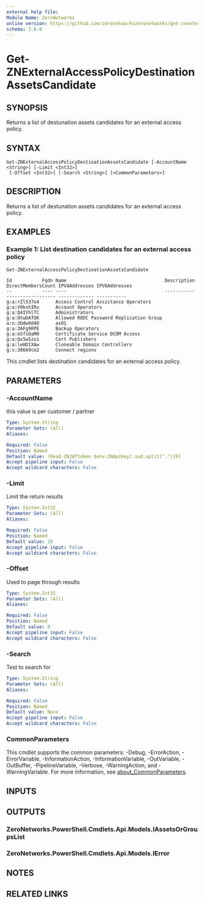 ```yaml
---
external help file:
Module Name: ZeroNetworks
online version: https://github.com/zeronetworkszeronetworks/get-znexternalaccesspolicydestinationassetscandidate
schema: 2.0.0
---
```


# Get-ZNExternalAccessPolicyDestinationAssetsCandidate

## SYNOPSIS
Returns a list of destunation assets candidates for an external access policy.

## SYNTAX

```
Get-ZNExternalAccessPolicyDestinationAssetsCandidate [-AccountName <String>] [-Limit <Int32>]
 [-Offset <Int32>] [-Search <String>] [<CommonParameters>]
```

## DESCRIPTION
Returns a list of destunation assets candidates for an external access policy.

## EXAMPLES

### Example 1: List destination candidates for an external access policy
```powershell
Get-ZNExternalAccessPolicyDestinationAssetsCandidate
```

```output
Id           Fqdn Name                                    Description DirectMembersCount IPV4Addresses IPV6Addresses
--           ---- ----                                    ----------- ------------------ ------------- -----------
g:a:rZl537o4      Access Control Assistance Operators                                                             
g:a:V9kshIRu      Account Operators                                                                               
g:a:Q4IYhlTC      Administrators                                                                                  
g:a:OtwDATUK      Allowed RODC Password Replication Group                                                         
a:n:3Odw9d40      as01                                                                                            
g:a:3AFg9RPE      Backup Operators                                                                                
g:a:eSfiOaM0      Certificate Service DCOM Access                                                                 
g:a:Qx5wSzxi      Cert Publishers                                                                                 
g:a:leHDIXAw      Cloneable Domain Controllers                                                                    
g:s:30669ce2      Connect regions  
```

This cmdlet lists destination candidates for an external access policy.

## PARAMETERS

### -AccountName
this value is per customer / partner

```yaml
Type: System.String
Parameter Sets: (All)
Aliases:

Required: False
Position: Named
Default value: (Read-ZNJWTtoken $env:ZNApiKey).aud.split(".")[0]
Accept pipeline input: False
Accept wildcard characters: False
```

### -Limit
Limit the return results

```yaml
Type: System.Int32
Parameter Sets: (All)
Aliases:

Required: False
Position: Named
Default value: 10
Accept pipeline input: False
Accept wildcard characters: False
```

### -Offset
Used to page through results

```yaml
Type: System.Int32
Parameter Sets: (All)
Aliases:

Required: False
Position: Named
Default value: 0
Accept pipeline input: False
Accept wildcard characters: False
```

### -Search
Test to search for

```yaml
Type: System.String
Parameter Sets: (All)
Aliases:

Required: False
Position: Named
Default value: None
Accept pipeline input: False
Accept wildcard characters: False
```

### CommonParameters
This cmdlet supports the common parameters: -Debug, -ErrorAction, -ErrorVariable, -InformationAction, -InformationVariable, -OutVariable, -OutBuffer, -PipelineVariable, -Verbose, -WarningAction, and -WarningVariable. For more information, see [about_CommonParameters](http://go.microsoft.com/fwlink/?LinkID=113216).

## INPUTS

## OUTPUTS

### ZeroNetworks.PowerShell.Cmdlets.Api.Models.IAssetsOrGroupsList

### ZeroNetworks.PowerShell.Cmdlets.Api.Models.IError

## NOTES

## RELATED LINKS

